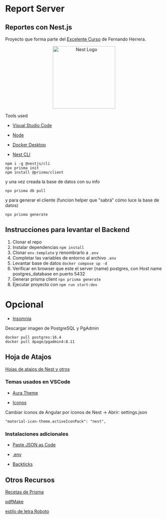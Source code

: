 # Report Server

## Reportes con Nest.js

Proyecto que forma parte del [Excelente Curso](https://www.udemy.com/course/nestjs-reportes/) de Fernando Herrera.

<p align="center">
  <a href="http://nestjs.com/" target="blank"><img src="https://nestjs.com/img/logo-small.svg" width="200" alt="Nest Logo" /></a>
</p>

Tools used

* [Visual Studio Code](https://code.visualstudio.com/)

* [Node](https://nodejs.org/en)

* [Docker Desktop](https://www.docker.com/get-started)

* [Nest CLI](https://docs.nestjs.com/first-steps)

```
npm i -g @nestjs/cli
npx prisma init
npm install @prisma/client
```

y una vez creada la base de datos con su info

```
npx prisma db pull
```

y para generar el cliente (funcion helper que "sabrá" cómo luce la base de datos)

```
npx prisma generate
```

## Instrucciones para levantar el Backend

1. Clonar el repo
2. Instalar dependencias `npm install`
3. Clonar `env.template` y renombrarlo a `.env`
4. Completar las variables de entorno al archivo `.env`
5. Levantar base de datos `docker compose up -d`
6. Verificar en browser que este el server (name) postgres, con Host name postgres_database en puerto 5432
7. Generar prisma client `npx prisma generate`
8. Ejecutar proyecto con `npm run start:dev`

# Opcional

* [Insomnia](https://insomnia.rest/)

Descargar imagen de PostgreSQL y PgAdmin

```
docker pull postgres:16.4
docker pull dpage/pgadmin4:8.11
```

## Hoja de Atajos

[Hojas de atajos de Nest y otros](https://cursos.devtalles.com/pages/mas-talento)

### Temas usados en VSCode

* [Aura Theme](https://marketplace.visualstudio.com/items?itemName=DaltonMenezes.aura-theme)

* [Iconos](https://marketplace.visualstudio.com/items?itemName=PKief.material-icon-theme)

Cambiar íconos de Angular por íconos de Nest -> Abrir: settings.json

```
"material-icon-theme.activeIconPack": "nest",
```

### Instalaciones adicionales

* [Paste JSON as Code](https://marketplace.visualstudio.com/items?itemName=quicktype.quicktype)

* [.env](https://marketplace.visualstudio.com/items?itemName=mikestead.dotenv)

* [Backticks](https://marketplace.visualstudio.com/items?itemName=fractalbrew.backticks)

## Otros Recursos

[Recetas de Prisma](https://docs.nestjs.com/recipes/prisma)

[pdfMake](http://pdfmake.org/#/)

[estilo de letra Roboto](https://fonts.google.com/?query=roboto)
